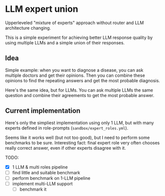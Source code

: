 # LLM expert union

Upperleveled "mixture of experts" approach without router and LLM architecture changing.

This is a simple experiment for achieving better LLM response quality by using multiple LLMs and a simple union of their responses.

## Idea

Simple example: when you want to diagnose a disease, you can ask multiple doctors and get their opinions. Then you can combine these opinions to find the repeating answers and get the most probable diagnosis.

Here's the same idea, but for LLMs. You can ask multiple LLMs the same question and combine their agreements to get the most probable answer.

## Current implementation

Here's only the simpliest implementation using only 1 LLM, but with many experts defined in role-prompts (`sandbox/expert_roles.yml`).

Seems like it works well (but not too good), but I need to perform some benchmarks to be sure. Interesting fact: final expert role very often chooses really correct answer, even if other experts disagree with it.

TODO:

- [x] 1 LLM & multi roles pipeline
- [ ] find little and suitable benchmark
- [ ] perform benchmark on 1-LLM pipeline
- [ ] implement multi-LLM support
  - [ ] benchmark it
